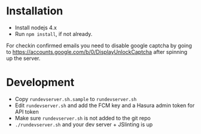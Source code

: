 # Installation
* Install nodejs 4.x
* Run `npm install`, if not already.

For checkin confirmed emails you need to disable google captcha by going to 
https://accounts.google.com/b/0/DisplayUnlockCaptcha
after spinning up the server.

# Development
* Copy ``rundevserver.sh.sample`` to ``rundevserver.sh``
* Edit ``rundevserver.sh`` and add the FCM key and a Hasura admin token for API token
* Make sure ``rundevserver.sh`` is not added to the git repo
* ``./rundevserver.sh`` and your dev server + JSlinting is up

